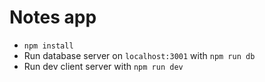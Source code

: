 # Notes app

- `npm install`
- Run database server on `localhost:3001` with `npm run db`
- Run dev client server with `npm run dev`
